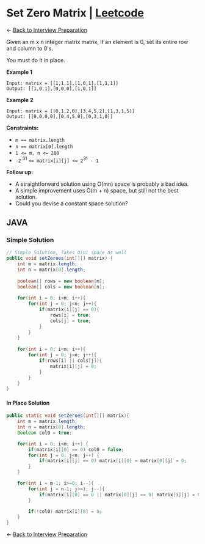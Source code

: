# Set Zero Matrix | [Leetcode](https://leetcode.com/problems/set-matrix-zeroes/)

&larr; [Back to Interview Preparation](../../InterviewPreparation.md)

Given an m x n integer matrix matrix, if an element is 0, set its entire row and column to 0's.

You must do it in place.

**Example 1**

```
Input: matrix = [[1,1,1],[1,0,1],[1,1,1]]
Output: [[1,0,1],[0,0,0],[1,0,1]]
```
**Example 2**

```
Input: matrix = [[0,1,2,0],[3,4,5,2],[1,3,1,5]]
Output: [[0,0,0,0],[0,4,5,0],[0,3,1,0]]
```

**Constraints:**

- `m == matrix.length`
- `n == matrix[0].length`
- `1 <= m, n <= 200`
- `-2` <sup>31</sup> `<= matrix[i][j] <= 2`<sup>31</sup>` - 1`
 

**Follow up:**

-   A straightforward solution using O(mn) space is probably a bad idea.
-   A simple improvement uses O(m + n) space, but still not the best solution.
-   Could you devise a constant space solution?

## JAVA

### Simple Solution

```java
// Simple Solution, Takes O(n) space as well
public void setZeroes(int[][] matrix) {
    int m = matrix.length;
    int n = matrix[0].length;
    
    boolean[] rows = new boolean[m];
    boolean[] cols = new boolean[n];
    
    for(int i = 0; i<m; i++){
        for(int j = 0; j<n; j++){
            if(matrix[i][j] == 0){
                rows[i] = true;
                cols[j] = true;
            }
        }
    }
    
    for(int i = 0; i<m; i++){
        for(int j = 0; j<n; j++){
            if(rows[i] || cols[j]){
                matrix[i][j] = 0;
            }
        }
    }
}
```

#### In Place Solution

```java
public static void setZeroes(int[][] matrix){
    int m = matrix.length;
    int n = matrix[0].length;
    Boolean col0 = true;

    for(int i = 0; i<m; i++) {
        if(matrix[i][0] == 0) col0 = false;
        for(int j = 0; j<n; j++) {
            if(matrix[i][j] == 0) matrix[i][0] = matrix[0][j] = 0;
        }
    }

    for(int i = m-1; i>=0; i--){
        for(int j = n-1; j>=1; j--){
            if(matrix[i][0] == 0 || matrix[0][j] == 0) matrix[i][j] = 0;        
        }

        if(!col0) matrix[i][0] = 0;
    }
}
```

&larr; [Back to Interview Preparation](../../InterviewPreparation.md)